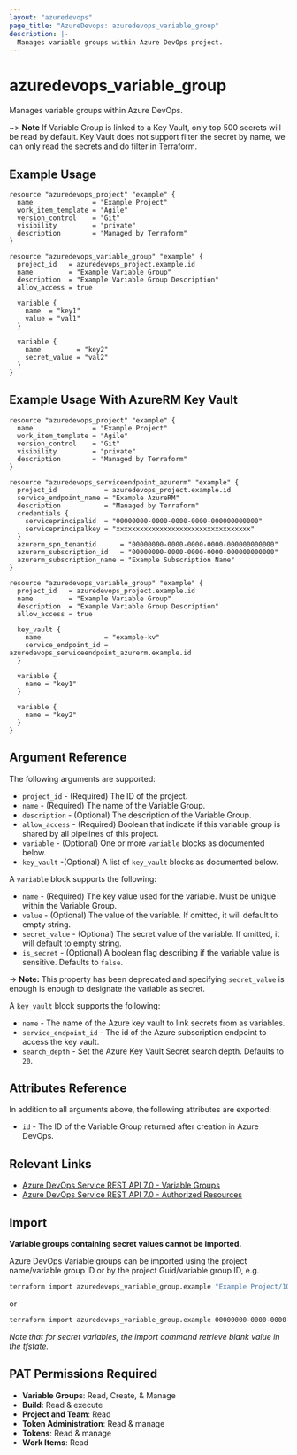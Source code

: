 ```yaml
---
layout: "azuredevops"
page_title: "AzureDevops: azuredevops_variable_group"
description: |-
  Manages variable groups within Azure DevOps project.
---
```


# azuredevops_variable_group

Manages variable groups within Azure DevOps.

~> **Note**
If Variable Group is linked to a Key Vault, only top 500 secrets will be read by default. Key Vault does not support filter the secret by name, 
we can only read the secrets and do filter in Terraform.

## Example Usage

```hcl
resource "azuredevops_project" "example" {
  name               = "Example Project"
  work_item_template = "Agile"
  version_control    = "Git"
  visibility         = "private"
  description        = "Managed by Terraform"
}

resource "azuredevops_variable_group" "example" {
  project_id   = azuredevops_project.example.id
  name         = "Example Variable Group"
  description  = "Example Variable Group Description"
  allow_access = true

  variable {
    name  = "key1"
    value = "val1"
  }

  variable {
    name         = "key2"
    secret_value = "val2"
  }
}
```

## Example Usage With AzureRM Key Vault

```hcl
resource "azuredevops_project" "example" {
  name               = "Example Project"
  work_item_template = "Agile"
  version_control    = "Git"
  visibility         = "private"
  description        = "Managed by Terraform"
}

resource "azuredevops_serviceendpoint_azurerm" "example" {
  project_id            = azuredevops_project.example.id
  service_endpoint_name = "Example AzureRM"
  description           = "Managed by Terraform"
  credentials {
    serviceprincipalid  = "00000000-0000-0000-0000-000000000000"
    serviceprincipalkey = "xxxxxxxxxxxxxxxxxxxxxxxxxxxxxxxxxx"
  }
  azurerm_spn_tenantid      = "00000000-0000-0000-0000-000000000000"
  azurerm_subscription_id   = "00000000-0000-0000-0000-000000000000"
  azurerm_subscription_name = "Example Subscription Name"
}

resource "azuredevops_variable_group" "example" {
  project_id   = azuredevops_project.example.id
  name         = "Example Variable Group"
  description  = "Example Variable Group Description"
  allow_access = true

  key_vault {
    name                = "example-kv"
    service_endpoint_id = azuredevops_serviceendpoint_azurerm.example.id
  }

  variable {
    name = "key1"
  }

  variable {
    name = "key2"
  }
}
```

## Argument Reference

The following arguments are supported:

- `project_id` - (Required) The ID of the project.
- `name` - (Required) The name of the Variable Group.
- `description` - (Optional) The description of the Variable Group.
- `allow_access` - (Required) Boolean that indicate if this variable group is shared by all pipelines of this project.
- `variable` - (Optional) One or more `variable` blocks as documented below.
- `key_vault` -(Optional) A list of `key_vault` blocks as documented below.

A `variable` block supports the following:

- `name` - (Required) The key value used for the variable. Must be unique within the Variable Group.
- `value` - (Optional) The value of the variable. If omitted, it will default to empty string.
- `secret_value` - (Optional) The secret value of the variable. If omitted, it will default to empty string.
- `is_secret` - (Optional) A boolean flag describing if the variable value is sensitive. Defaults to `false`.

-> **Note:** This property has been deprecated and specifying `secret_value` is enough is enough to designate the variable as secret.

A `key_vault` block supports the following:

- `name` - The name of the Azure key vault to link secrets from as variables.
- `service_endpoint_id` - The id of the Azure subscription endpoint to access the key vault.
- `search_depth` - Set the Azure Key Vault Secret search depth. Defaults to `20`. 

## Attributes Reference

In addition to all arguments above, the following attributes are exported:

- `id` - The ID of the Variable Group returned after creation in Azure DevOps.

## Relevant Links

- [Azure DevOps Service REST API 7.0 - Variable Groups](https://docs.microsoft.com/en-us/rest/api/azure/devops/distributedtask/variablegroups?view=azure-devops-rest-7.0)
- [Azure DevOps Service REST API 7.0 - Authorized Resources](https://docs.microsoft.com/en-us/rest/api/azure/devops/build/authorizedresources?view=azure-devops-rest-7.0)

## Import
**Variable groups containing secret values cannot be imported.**

Azure DevOps Variable groups can be imported using the project name/variable group ID or by the project Guid/variable group ID, e.g.

```sh
terraform import azuredevops_variable_group.example "Example Project/10"
```

or

```sh
terraform import azuredevops_variable_group.example 00000000-0000-0000-0000-000000000000/0
```

_Note that for secret variables, the import command retrieve blank value in the tfstate._

## PAT Permissions Required

- **Variable Groups**: Read, Create, & Manage
- **Build**: Read & execute
- **Project and Team**: Read
- **Token Administration**: Read & manage
- **Tokens**: Read & manage
- **Work Items**: Read
